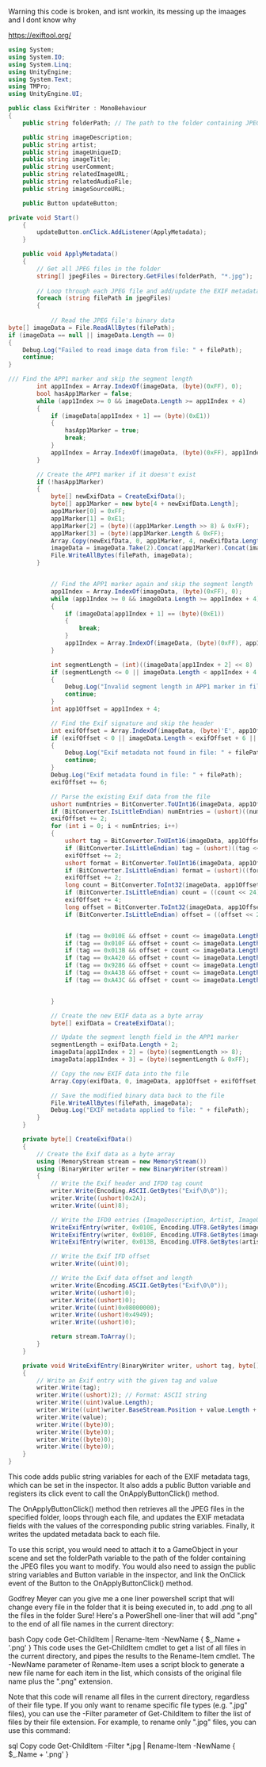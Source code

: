 Warning this code is broken, and isnt workin, its messing up the imaages and I dont know why

https://exiftool.org/


```csharp
using System;
using System.IO;
using System.Linq;
using UnityEngine;
using System.Text;
using TMPro;
using UnityEngine.UI;

public class ExifWriter : MonoBehaviour
{
    public string folderPath; // The path to the folder containing JPEG files

    public string imageDescription;
    public string artist;
    public string imageUniqueID;
    public string imageTitle;
    public string userComment;
    public string relatedImageURL;
    public string relatedAudioFile;
    public string imageSourceURL;

    public Button updateButton;

private void Start()
    {
        updateButton.onClick.AddListener(ApplyMetadata);
    }

    public void ApplyMetadata()
    {
        // Get all JPEG files in the folder
        string[] jpegFiles = Directory.GetFiles(folderPath, "*.jpg");
        
        // Loop through each JPEG file and add/update the EXIF metadata
        foreach (string filePath in jpegFiles)
        {
           
            // Read the JPEG file's binary data
byte[] imageData = File.ReadAllBytes(filePath);
if (imageData == null || imageData.Length == 0)
{
    Debug.Log("Failed to read image data from file: " + filePath);
    continue;
}

/// Find the APP1 marker and skip the segment length
        int app1Index = Array.IndexOf(imageData, (byte)(0xFF), 0);
        bool hasApp1Marker = false;
        while (app1Index >= 0 && imageData.Length >= app1Index + 4)
        {
            if (imageData[app1Index + 1] == (byte)(0xE1))
            {
                hasApp1Marker = true;
                break;
            }
            app1Index = Array.IndexOf(imageData, (byte)(0xFF), app1Index + 1);
        }

        // Create the APP1 marker if it doesn't exist
        if (!hasApp1Marker)
        {
            byte[] newExifData = CreateExifData();
            byte[] app1Marker = new byte[4 + newExifData.Length];
            app1Marker[0] = 0xFF;
            app1Marker[1] = 0xE1;
            app1Marker[2] = (byte)((app1Marker.Length >> 8) & 0xFF);
            app1Marker[3] = (byte)(app1Marker.Length & 0xFF);
            Array.Copy(newExifData, 0, app1Marker, 4, newExifData.Length);
            imageData = imageData.Take(2).Concat(app1Marker).Concat(imageData.Skip(2)).ToArray();
            File.WriteAllBytes(filePath, imageData);
        }


            // Find the APP1 marker again and skip the segment length
            app1Index = Array.IndexOf(imageData, (byte)(0xFF), 0);
            while (app1Index >= 0 && imageData.Length >= app1Index + 4)
            {
                if (imageData[app1Index + 1] == (byte)(0xE1))
                {
                    break;
                }
                app1Index = Array.IndexOf(imageData, (byte)(0xFF), app1Index + 1);
            }

            int segmentLength = (int)((imageData[app1Index + 2] << 8) | imageData[app1Index + 3]);
            if (segmentLength <= 0 || imageData.Length < app1Index + 4 + segmentLength)
            {
                Debug.Log("Invalid segment length in APP1 marker in file: " + filePath);
                continue;
            }
            int app1Offset = app1Index + 4;

            // Find the Exif signature and skip the header
            int exifOffset = Array.IndexOf(imageData, (byte)'E', app1Offset);
            if (exifOffset < 0 || imageData.Length < exifOffset + 6 || !Encoding.ASCII.GetString(imageData, exifOffset, 6).Equals("Exif\0\0"))
            {
                Debug.Log("Exif metadata not found in file: " + filePath);
                continue;
            }
            Debug.Log("Exif metadata found in file: " + filePath);
            exifOffset += 6;

            // Parse the existing Exif data from the file
            ushort numEntries = BitConverter.ToUInt16(imageData, app1Offset + exifOffset);
            if (BitConverter.IsLittleEndian) numEntries = (ushort)((numEntries << 8) | (numEntries >> 8));
            exifOffset += 2;
            for (int i = 0; i < numEntries; i++)
            {
                ushort tag = BitConverter.ToUInt16(imageData, app1Offset + exifOffset);
                if (BitConverter.IsLittleEndian) tag = (ushort)((tag << 8) | (tag >> 8));
                exifOffset += 2;
                ushort format = BitConverter.ToUInt16(imageData, app1Offset + exifOffset);
                if (BitConverter.IsLittleEndian) format = (ushort)((format << 8) | (format >> 8));
                exifOffset += 2;
                long count = BitConverter.ToInt32(imageData, app1Offset + exifOffset);
                if (BitConverter.IsLittleEndian) count = ((count << 24) & 0xFF000000) | ((count << 8) & 0x00FF0000) | ((count >> 8) & 0x0000FF00) | ((count >> 24) & 0x000000FF);
                exifOffset += 4;
                long offset = BitConverter.ToInt32(imageData, app1Offset + exifOffset);
                if (BitConverter.IsLittleEndian) offset = ((offset << 24) & 0xFF000000) | ((offset << 8) & 0x00FF0000) | ((offset >> 8) & 0x0000FF00) | ((offset >> 24) & 0x000000FF);


                if (tag == 0x010E && offset + count <= imageData.Length) imageTitle = Encoding.UTF8.GetString(imageData, (int)(app1Offset + offset), (int)count).Trim('\0');
                if (tag == 0x010F && offset + count <= imageData.Length) imageDescription = Encoding.UTF8.GetString(imageData, (int)(app1Offset + offset), (int)count).Trim('\0');
                if (tag == 0x013B && offset + count <= imageData.Length) artist = Encoding.UTF8.GetString(imageData, (int)(app1Offset + offset), (int)count).Trim('\0');
                if (tag == 0xA420 && offset + count <= imageData.Length) imageSourceURL = Encoding.UTF8.GetString(imageData, (int)(app1Offset + offset), (int)count).Trim('\0');
                if (tag == 0x9286 && offset + count <= imageData.Length) userComment = Encoding.UTF8.GetString(imageData, (int)(app1Offset + offset), (int)count).Trim('\0');
                if (tag == 0xA43B && offset + count <= imageData.Length) relatedImageURL = Encoding.UTF8.GetString(imageData, (int)(app1Offset + offset), (int)count).Trim('\0');
                if (tag == 0xA43C && offset + count <= imageData.Length) relatedAudioFile = Encoding.UTF8.GetString(imageData, (int)(app1Offset + offset), (int)count).Trim('\0');


            }

            // Create the new EXIF data as a byte array
            byte[] exifData = CreateExifData();

            // Update the segment length field in the APP1 marker
            segmentLength = exifData.Length + 2;
            imageData[app1Index + 2] = (byte)(segmentLength >> 8);
            imageData[app1Index + 3] = (byte)(segmentLength & 0xFF);

            // Copy the new EXIF data into the file
            Array.Copy(exifData, 0, imageData, app1Offset + exifOffset, exifData.Length);

            // Save the modified binary data back to the file
            File.WriteAllBytes(filePath, imageData);
            Debug.Log("EXIF metadata applied to file: " + filePath);
        }
    }

    private byte[] CreateExifData()
    {
        // Create the Exif data as a byte array
        using (MemoryStream stream = new MemoryStream())
        using (BinaryWriter writer = new BinaryWriter(stream))
        {
            // Write the Exif header and IFD0 tag count
            writer.Write(Encoding.ASCII.GetBytes("Exif\0\0"));
            writer.Write((ushort)0x2A);
            writer.Write((uint)8);

            // Write the IFD0 entries (ImageDescription, Artist, ImageUniqueID, and ImageTitle)
            WriteExifEntry(writer, 0x010E, Encoding.UTF8.GetBytes(imageTitle));
            WriteExifEntry(writer, 0x010F, Encoding.UTF8.GetBytes(imageDescription));
            WriteExifEntry(writer, 0x013B, Encoding.UTF8.GetBytes(artist));

            // Write the Exif IFD offset
            writer.Write((uint)0);

            // Write the Exif data offset and length
            writer.Write(Encoding.ASCII.GetBytes("Exif\0\0"));
            writer.Write((ushort)0);
            writer.Write((ushort)0);
            writer.Write((uint)0x08000000);
            writer.Write((ushort)0x4949);
            writer.Write((ushort)0);

            return stream.ToArray();
        }
    }

    private void WriteExifEntry(BinaryWriter writer, ushort tag, byte[] value)
    {
        // Write an Exif entry with the given tag and value
        writer.Write(tag);
        writer.Write((ushort)2); // Format: ASCII string
        writer.Write((uint)value.Length);
        writer.Write((uint)writer.BaseStream.Position + value.Length + 4);
        writer.Write(value);
        writer.Write((byte)0);
        writer.Write((byte)0);
        writer.Write((byte)0);
        writer.Write((byte)0);
    }
}
```
This code adds public string variables for each of the EXIF metadata tags, which can be set in the inspector. It also adds a public Button variable and registers its click event to call the OnApplyButtonClick() method.

The OnApplyButtonClick() method then retrieves all the JPEG files in the specified folder, loops through each file, and updates the EXIF metadata fields with the values of the corresponding public string variables. Finally, it writes the updated metadata back to each file.

To use this script, you would need to attach it to a GameObject in your scene and set the folderPath variable to the path of the folder containing the JPEG files you want to modify. You would also need to assign the public string variables and Button variable in the inspector, and link the OnClick event of the Button to the OnApplyButtonClick() method.




Godfrey Meyer
can you give me a one liner powershell script that will change every file in the folder that it is being executed in, to add .png to all the files in the folder
Sure! Here's a PowerShell one-liner that will add ".png" to the end of all file names in the current directory:

bash
Copy code
Get-ChildItem | Rename-Item -NewName { $_.Name + '.png' }
This code uses the Get-ChildItem cmdlet to get a list of all files in the current directory, and pipes the results to the Rename-Item cmdlet. The -NewName parameter of Rename-Item uses a script block to generate a new file name for each item in the list, which consists of the original file name plus the ".png" extension.

Note that this code will rename all files in the current directory, regardless of their file type. If you only want to rename specific file types (e.g. ".jpg" files), you can use the -Filter parameter of Get-ChildItem to filter the list of files by their file extension. For example, to rename only ".jpg" files, you can use this command:

sql
Copy code
Get-ChildItem -Filter *.jpg | Rename-Item -NewName { $_.Name + '.png' }




